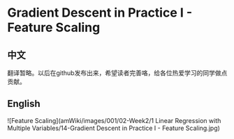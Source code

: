# Gradient Descent in Practice I - Feature Scaling
## 中文
翻译暂略。以后在github发布出来，希望读者完善咯，给各位热爱学习的同学做点贡献。
## English
![Feature Scaling](amWiki/images/001/02-Week2/1 Linear Regression with Multiple Variables/14-Gradient Descent in Practice I - Feature Scaling.jpg)
